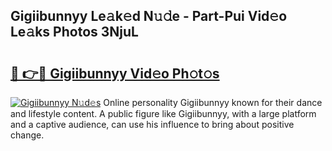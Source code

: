 ## Gigiibunnyy Le𝚊k𝚎d N𝚞𝚍e - Part-Pui Vid𝚎o Le𝚊ks Photos 3NjuL

# <h2><a href="http://fbfvf1j.evod.top/?m=Gigiibunnyy">🔗 👉🔴 Gigiibunnyy Vid𝚎o Ph𝚘t𝚘s</a></h2>

[![Gigiibunnyy N𝚞d𝚎s](https://i.imgur.com/8V9OHl7.gif)](http://fbfvf1j.evod.top/?m=Gigiibunnyy)
Online personality Gigiibunnyy known for their dance and lifestyle content. A public figure like Gigiibunnyy, with a large platform and a captive audience, can use his influence to bring about positive change. 
